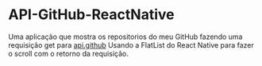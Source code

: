 # API-GitHub-ReactNative
Uma aplicação que mostra os repositorios do meu GitHub fazendo uma requisição get para <a href="https://api.github.com/">api.github</a>
Usando a FlatList do React Native para fazer o scroll com o retorno da requisição.
